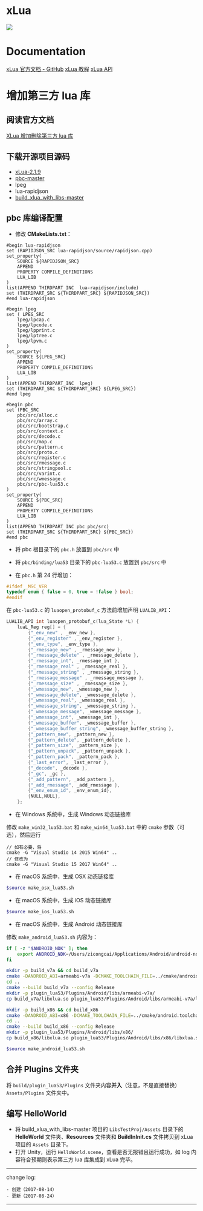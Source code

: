 # xLua

![](media/15035896643302.jpg)

# Documentation

[xLua 官方文档 - GitHub](https://github.com/Tencent/xLua/tree/master/Assets/XLua/Doc)
[xLua 教程](https://github.com/Tencent/xLua/blob/master/Assets/XLua/Doc/XLua%E6%95%99%E7%A8%8B.md)
[xLua API](https://github.com/Tencent/xLua/blob/master/Assets/XLua/Doc/XLua_API.md)

# 增加第三方 lua 库

## 阅读官方文档

[XLua 增加删除第三方 lua 库](https://github.com/Tencent/xLua/blob/master/Assets/XLua/Doc/XLua%E5%A2%9E%E5%8A%A0%E5%88%A0%E9%99%A4%E7%AC%AC%E4%B8%89%E6%96%B9lua%E5%BA%93.md)

## 下载开源项目源码

* [xLua-2.1.9](/var/folders/sm/__2_3yg10sbbbcn5k_d3p28r0000gn/T/.SKMClipboardFileOfPaste)
* [pbc-master](/var/folders/sm/__2_3yg10sbbbcn5k_d3p28r0000gn/T/.SKMClipboardFileOfPaste)
* lpeg
* lua-rapidjson
* [build_xlua_with_libs-master](/var/folders/sm/__2_3yg10sbbbcn5k_d3p28r0000gn/T/.SKMClipboardFileOfPaste)

## pbc 库编译配置

* 修改 **CMakeLists.txt**：

```
#begin lua-rapidjson
set (RAPIDJSON_SRC lua-rapidjson/source/rapidjson.cpp)
set_property(
	SOURCE ${RAPIDJSON_SRC}
	APPEND
	PROPERTY COMPILE_DEFINITIONS
	LUA_LIB
)
list(APPEND THIRDPART_INC  lua-rapidjson/include)
set (THIRDPART_SRC ${THIRDPART_SRC} ${RAPIDJSON_SRC})
#end lua-rapidjson

#begin lpeg
set ( LPEG_SRC
    lpeg/lpcap.c
    lpeg/lpcode.c
    lpeg/lpprint.c
    lpeg/lptree.c
    lpeg/lpvm.c
)
set_property(
    SOURCE ${LPEG_SRC}
    APPEND
    PROPERTY COMPILE_DEFINITIONS
    LUA_LIB
)
list(APPEND THIRDPART_INC  lpeg)
set (THIRDPART_SRC ${THIRDPART_SRC} ${LPEG_SRC})
#end lpeg

#begin pbc
set (PBC_SRC 
    pbc/src/alloc.c
    pbc/src/array.c
    pbc/src/bootstrap.c
    pbc/src/context.c
    pbc/src/decode.c
    pbc/src/map.c
    pbc/src/pattern.c
    pbc/src/proto.c
    pbc/src/register.c
    pbc/src/rmessage.c
    pbc/src/stringpool.c
    pbc/src/varint.c
    pbc/src/wmessage.c
	pbc/src/pbc-lua53.c
)
set_property(
    SOURCE ${PBC_SRC}
    APPEND
    PROPERTY COMPILE_DEFINITIONS
    LUA_LIB
)
list(APPEND THIRDPART_INC pbc pbc/src)
set (THIRDPART_SRC ${THIRDPART_SRC} ${PBC_SRC})
#end pbc
```

* 将 pbc 根目录下的 `pbc.h` 放置到 `pbc/src` 中
* 将 `pbc/binding/lua53` 目录下的 `pbc-lua53.c` 放置到 `pbc/src` 中

* 在 `pbc.h` 第 24 行增加：

```c
#ifdef _MSC_VER
typedef enum { false = 0, true = !false } bool;
#endif
```

在 `pbc-lua53.c` 的 `luaopen_protobuf_c` 方法前增加声明 `LUALIB_API`：

```c
LUALIB_API int luaopen_protobuf_c(lua_State *L) {
	luaL_Reg reg[] = {
		{"_env_new" , _env_new },
		{"_env_register" , _env_register },
		{"_env_type", _env_type },
		{"_rmessage_new" , _rmessage_new },
		{"_rmessage_delete" , _rmessage_delete },
		{"_rmessage_int", _rmessage_int },
		{"_rmessage_real" , _rmessage_real },
		{"_rmessage_string" , _rmessage_string },
		{"_rmessage_message" , _rmessage_message },
		{"_rmessage_size" , _rmessage_size },
		{"_wmessage_new", _wmessage_new },
		{"_wmessage_delete", _wmessage_delete },
		{"_wmessage_real", _wmessage_real },
		{"_wmessage_string", _wmessage_string },
		{"_wmessage_message", _wmessage_message },
		{"_wmessage_int", _wmessage_int },
		{"_wmessage_buffer", _wmessage_buffer },
		{"_wmessage_buffer_string", _wmessage_buffer_string },
		{"_pattern_new", _pattern_new },
		{"_pattern_delete", _pattern_delete },
		{"_pattern_size", _pattern_size },
		{"_pattern_unpack", _pattern_unpack },
		{"_pattern_pack", _pattern_pack },
		{"_last_error", _last_error },
		{"_decode", _decode },
		{"_gc", _gc },
		{"_add_pattern", _add_pattern },
		{"_add_rmessage", _add_rmessage },
		{"_env_enum_id", _env_enum_id},
		{NULL,NULL},
	};
```

* 在 Windows 系统中，生成 Windows 动态链接库

修改 `make_win32_lua53.bat` 和 `make_win64_lua53.bat` 中的 `cmake` 参数（可选），然后运行

```
// 如有必要，将
cmake -G "Visual Studio 14 2015 Win64" ..
// 修改为
cmake -G "Visual Studio 15 2017 Win64" ..
```

* 在 macOS 系统中，生成 OSX 动态链接库

```sh
$source make_osx_lua53.sh
```

* 在 macOS 系统中，生成 iOS 动态链接库

```sh
$source make_ios_lua53.sh
```

* 在 macOS 系统中，生成 Android 动态链接库

修改 `make_android_lua53.sh` 内容为：

```sh
if [ -z "$ANDROID_NDK" ]; then
    export ANDROID_NDK=/Users/zicongcai/Applications/Android/android-ndk-r14b/
fi

mkdir -p build_v7a && cd build_v7a
cmake -DANDROID_ABI=armeabi-v7a -DCMAKE_TOOLCHAIN_FILE=../cmake/android.toolchain.cmake -DANDROID_TOOLCHAIN_NAME=arm-linux-androideabi-4.9 -DANDROID_NATIVE_API_LEVEL=android-9 ../
cd ..
cmake --build build_v7a --config Release
mkdir -p plugin_lua53/Plugins/Android/libs/armeabi-v7a/
cp build_v7a/libxlua.so plugin_lua53/Plugins/Android/libs/armeabi-v7a/libxlua.so

mkdir -p build_x86 && cd build_x86
cmake -DANDROID_ABI=x86 -DCMAKE_TOOLCHAIN_FILE=../cmake/android.toolchain.cmake -DANDROID_TOOLCHAIN_NAME=x86-4.9 -DANDROID_NATIVE_API_LEVEL=android-9 ../
cd ..
cmake --build build_x86 --config Release
mkdir -p plugin_lua53/Plugins/Android/libs/x86/
cp build_x86/libxlua.so plugin_lua53/Plugins/Android/libs/x86/libxlua.so
```

```sh
$source make_android_lua53.sh
```

## 合并 Plugins 文件夹

将 `build/plugin_lua53/Plugins` 文件夹内容**并入**（注意，不是直接替换）`Assets/Plugins` 文件夹中。

## 编写 HelloWorld

* 将 build_xlua_with_libs-master 项目的 `LibsTestProj/Assets` 目录下的 **HelloWorld** 文件夹、**Resources** 文件夹和 **BuildInInit.cs** 文件拷贝到 xLua 项目的 `Assets` 目录下。
* 打开 Unity，运行 `HelloWorld.scene`，查看是否无报错且运行成功，如 log 内容符合预期则表示第三方 lua 库集成到 xLua 完毕。

---

change log: 

	- 创建（2017-08-14）
	- 更新（2017-08-24）

---

